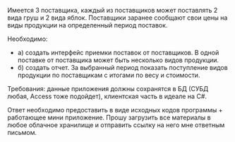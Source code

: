Имеется 3 поставщика, каждый из поставщиков может поставлять 2 вида груш и 2 вида яблок. 
Поставщики заранее сообщают свои цены на виды продукции на определенный период поставок.
 
Необходимо: 
- а) создать интерфейс приемки поставок от поставщиков. В одной поставке от поставщика может быть несколько видов продукции. 
- б) создать отчет. За выбранный период показать поступление видов продукции по поставщикам с итогами по весу и стоимости.
 
Требования: данные приложения должны сохранятся в БД (СУБД любая, Access тоже подойдет), клиентская часть в идеале на C#.
 
Ответ необходимо предоставить в виде исходных кодов программы + работающее мини приложение. Прошу загрузить все материалы в любое облачное хранилище и отправить ссылку на него мне ответным письмом.

